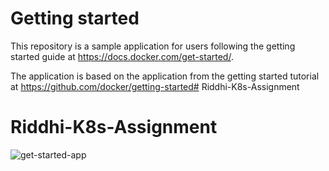 # Getting started

This repository is a sample application for users following the getting started guide at https://docs.docker.com/get-started/.

The application is based on the application from the getting started tutorial at https://github.com/docker/getting-started# Riddhi-K8s-Assignment
# Riddhi-K8s-Assignment



![get-started-app](https://github.com/user-attachments/assets/4bc6dc12-6895-4d52-841a-14fc2e631f7b)
